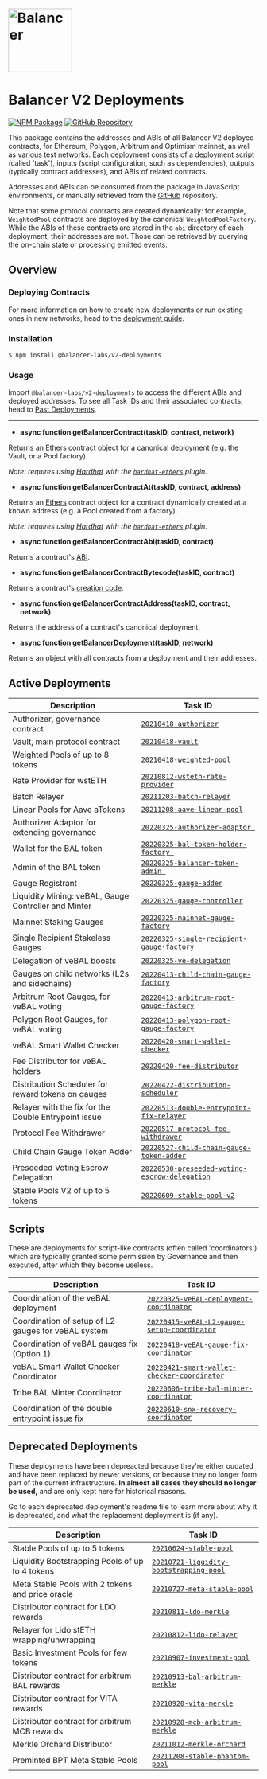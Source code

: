 # <img src="../../logo.svg" alt="Balancer" height="128px">

# Balancer V2 Deployments

[![NPM Package](https://img.shields.io/npm/v/@balancer-labs/v2-deployments.svg)](https://www.npmjs.org/package/@balancer-labs/v2-deployments)
[![GitHub Repository](https://img.shields.io/badge/github-deployments-lightgrey?logo=github)](https://github.com/balancer-labs/balancer-v2-monorepo/tree/deployments-latest/pkg/deployments)

This package contains the addresses and ABIs of all Balancer V2 deployed contracts, for Ethereum, Polygon, Arbitrum and Optimism mainnet, as well as various test networks. Each deployment consists of a deployment script (called 'task'), inputs (script configuration, such as dependencies), outputs (typically contract addresses), and ABIs of related contracts.

Addresses and ABIs can be consumed from the package in JavaScript environments, or manually retrieved from the [GitHub](https://github.com/balancer-labs/balancer-v2-monorepo/tree/master/pkg/deployments) repository.

Note that some protocol contracts are created dynamically: for example, `WeightedPool` contracts are deployed by the canonical `WeightedPoolFactory`. While the ABIs of these contracts are stored in the `abi` directory of each deployment, their addresses are not. Those can be retrieved by querying the on-chain state or processing emitted events.

## Overview

### Deploying Contracts

For more information on how to create new deployments or run existing ones in new networks, head to the [deployment guide](DEPLOYING.md).

### Installation

```console
$ npm install @balancer-labs/v2-deployments
```

### Usage

Import `@balancer-labs/v2-deployments` to access the different ABIs and deployed addresses. To see all Task IDs and their associated contracts, head to [Past Deployments](#past-deployments).

---

- **async function getBalancerContract(taskID, contract, network)**

Returns an [Ethers](https://docs.ethers.io/v5/) contract object for a canonical deployment (e.g. the Vault, or a Pool factory).

_Note: requires using [Hardhat](https://hardhat.org/) with the [`hardhat-ethers`](https://hardhat.org/plugins/nomiclabs-hardhat-ethers.html) plugin._

- **async function getBalancerContractAt(taskID, contract, address)**

Returns an [Ethers](https://docs.ethers.io/v5/) contract object for a contract dynamically created at a known address (e.g. a Pool created from a factory).

_Note: requires using [Hardhat](https://hardhat.org/) with the [`hardhat-ethers`](https://hardhat.org/plugins/nomiclabs-hardhat-ethers.html) plugin._

- **async function getBalancerContractAbi(taskID, contract)**

Returns a contract's [ABI](https://docs.soliditylang.org/en/latest/abi-spec.html).

- **async function getBalancerContractBytecode(taskID, contract)**

Returns a contract's [creation code](https://docs.soliditylang.org/en/latest/contracts.html#creating-contracts).

- **async function getBalancerContractAddress(taskID, contract, network)**

Returns the address of a contract's canonical deployment.

- **async function getBalancerDeployment(taskID, network)**

Returns an object with all contracts from a deployment and their addresses.

## Active Deployments

| Description                                          | Task ID                                                                                              |
| ---------------------------------------------------- | ---------------------------------------------------------------------------------------------------- |
| Authorizer, governance contract                      | [`20210418-authorizer`](./tasks/20210418-authorizer)                                                 |
| Vault, main protocol contract                        | [`20210418-vault`](./tasks/20210418-vault)                                                           |
| Weighted Pools of up to 8 tokens                     | [`20210418-weighted-pool`](./tasks/20210418-weighted-pool)                                           |
| Rate Provider for wstETH                             | [`20210812-wsteth-rate-provider`](./tasks/20210812-wsteth-rate-provider)                             |
| Batch Relayer                                        | [`20211203-batch-relayer`](./tasks/20211203-batch-relayer)                                           |
| Linear Pools for Aave aTokens                        | [`20211208-aave-linear-pool`](./tasks/20211208-aave-linear-pool)                                     |
| Authorizer Adaptor for extending governance          | [`20220325-authorizer-adaptor `](./tasks/20220325-authorizer-adaptor)                                |
| Wallet for the BAL token                             | [`20220325-bal-token-holder-factory `](./tasks/20220325-bal-token-holder-factory)                    |
| Admin of the BAL token                               | [`20220325-balancer-token-admin `](./tasks/20220325-balancer-token-admin)                            |
| Gauge Registrant                                     | [`20220325-gauge-adder`](./tasks/20220325-gauge-adder)                                               |
| Liquidity Mining: veBAL, Gauge Controller and Minter | [`20220325-gauge-controller`](./tasks/20220325-gauge-controller)                                     |
| Mainnet Staking Gauges                               | [`20220325-mainnet-gauge-factory`](./tasks/20220325-mainnet-gauge-factory)                           |
| Single Recipient Stakeless Gauges                    | [`20220325-single-recipient-gauge-factory`](./tasks/20220325-single-recipient-gauge-factory)         |
| Delegation of veBAL boosts                           | [`20220325-ve-delegation`](./tasks/20220325-ve-delegation)                                           |
| Gauges on child networks (L2s and sidechains)        | [`20220413-child-chain-gauge-factory`](./tasks/20220413-child-chain-gauge-factory)                   |
| Arbitrum Root Gauges, for veBAL voting               | [`20220413-arbitrum-root-gauge-factory`](./tasks/20220413-arbitrum-root-gauge-factory)               |
| Polygon Root Gauges, for veBAL voting                | [`20220413-polygon-root-gauge-factory`](./tasks/20220413-polygon-root-gauge-factory)                 |
| veBAL Smart Wallet Checker                           | [`20220420-smart-wallet-checker`](./tasks/20220420-smart-wallet-checker)                             |
| Fee Distributor for veBAL holders                    | [`20220420-fee-distributor`](./tasks/20220420-fee-distributor)                                       |
| Distribution Scheduler for reward tokens on gauges   | [`20220422-distribution-scheduler`](./tasks/20220422-distribution-scheduler)                         |
| Relayer with the fix for the Double Entrypoint issue | [`20220513-double-entrypoint-fix-relayer`](./tasks/20220513-double-entrypoint-fix-relayer)           |
| Protocol Fee Withdrawer                              | [`20220517-protocol-fee-withdrawer`](./tasks/20220517-protocol-fee-withdrawer)                       |
| Child Chain Gauge Token Adder                        | [`20220527-child-chain-gauge-token-adder`](./tasks/20220527-child-chain-gauge-token-adder)           |
| Preseeded Voting Escrow Delegation                   | [`20220530-preseeded-voting-escrow-delegation`](./tasks/20220530-preseeded-voting-escrow-delegation) |
| Stable Pools V2 of up to 5 tokens                    | [`20220609-stable-pool-v2`](./tasks/20220609-stable-pool-v2)                                         |

## Scripts

These are deployments for script-like contracts (often called 'coordinators') which are typically granted some permission by Governance and then executed, after which they become useless.

| Description                                         | Task ID                                                                                                  |
| --------------------------------------------------- | -------------------------------------------------------------------------------------------------------- |
| Coordination of the veBAL deployment                | [`20220325-veBAL-deployment-coordinator`](./tasks/scripts/20220325-veBAL-deployment-coordinator)         |
| Coordination of setup of L2 gauges for veBAL system | [`20220415-veBAL-L2-gauge-setup-coordinator`](./tasks/scripts/20220415-veBAL-L2-gauge-setup-coordinator) |
| Coordination of veBAL gauges fix (Option 1)         | [`20220418-veBAL-gauge-fix-coordinator`](./tasks/scripts/20220418-veBAL-gauge-fix-coordinator)           |
| veBAL Smart Wallet Checker Coordinator              | [`20220421-smart-wallet-checker-coordinator`](./tasks/scripts/20220421-smart-wallet-checker-coordinator) |
| Tribe BAL Minter Coordinator                        | [`20220606-tribe-bal-minter-coordinator`](./tasks/scripts/20220606-tribe-bal-minter-coordinator)         |
| Coordination of the double entrypoint issue fix     | [`20220610-snx-recovery-coordinator`](./tasks/scripts/20220610-snx-recovery-coordinator)                 |

## Deprecated Deployments

These deployments have been depreacted because they're either oudated and have been replaced by newer versions, or because they no longer form part of the current infrastructure. **In almost all cases they should no longer be used,** and are only kept here for historical reasons.

Go to each deprecated deployment's readme file to learn more about why it is deprecated, and what the replacement deployment is (if any).

| Description                                      | Task ID                                                                                             |
| ------------------------------------------------ | --------------------------------------------------------------------------------------------------- |
| Stable Pools of up to 5 tokens                   | [`20210624-stable-pool`](./tasks/deprecated/20210624-stable-pool)                                   |
| Liquidity Bootstrapping Pools of up to 4 tokens  | [`20210721-liquidity-bootstrapping-pool`](./tasks/deprecated/20210721-liquidity-bootstrapping-pool) |
| Meta Stable Pools with 2 tokens and price oracle | [`20210727-meta-stable-pool`](./tasks/deprecated/20210727-meta-stable-pool)                         |
| Distributor contract for LDO rewards             | [`20210811-ldo-merkle`](./deprecated/tasks/deprecated/20210811-ldo-merkle)                          |
| Relayer for Lido stETH wrapping/unwrapping       | [`20210812-lido-relayer`](./tasks/deprecated/20210812-lido-relayer)                                 |
| Basic Investment Pools for few tokens            | [`20210907-investment-pool`](./tasks/deprecated/20210907-investment-pool)                           |
| Distributor contract for arbitrum BAL rewards    | [`20210913-bal-arbitrum-merkle`](./tasks/deprecated/20210913-bal-arbitrum-merkle)                   |
| Distributor contract for VITA rewards            | [`20210920-vita-merkle`](./tasks/deprecated/20210920-vita-merkle)                                   |
| Distributor contract for arbitrum MCB rewards    | [`20210928-mcb-arbitrum-merkle`](./tasks/deprecated/20210928-mcb-arbitrum-merkle)                   |
| Merkle Orchard Distributor                       | [`20211012-merkle-orchard`](./tasks/deprecated/20211012-merkle-orchard)                             |
| Preminted BPT Meta Stable Pools                  | [`20211208-stable-phantom-pool`](./tasks/deprecated/20211208-stable-phantom-pool)                   |
